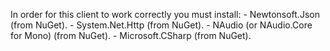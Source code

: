 ﻿In order for this client to work correctly you must install:
    - Newtonsoft.Json (from NuGet).
    - System.Net.Http (from NuGet).
    - NAudio (or NAudio.Core for Mono) (from NuGet).
    - Microsoft.CSharp (from NuGet).